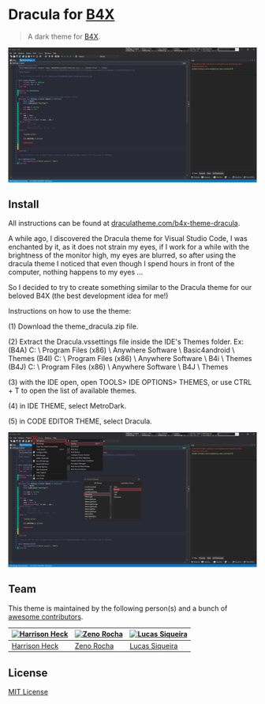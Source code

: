 # Dracula for [B4X](https://www.b4x.com/)

> A dark theme for [B4X](https://www.b4x.com/).

![Screenshot](./screenshot.png)

## Install

All instructions can be found at [draculatheme.com/b4x-theme-dracula](https://draculatheme.com/b4x-theme-dracula).

A while ago, I discovered the Dracula theme for Visual Studio Code, I was enchanted by it, as it does not strain my eyes, if I work for a while with the brightness of the monitor high, my eyes are blurred, so after using the dracula theme I noticed that even though I spend hours in front of the computer, nothing happens to my eyes ...

So I decided to try to create something similar to the Dracula theme for our beloved B4X (the best development idea for me!)

Instructions on how to use the theme:

(1) Download the theme_dracula.zip file.

(2) Extract the Dracula.vssettings file inside the IDE's Themes folder.
Ex:
(B4A) C: \ Program Files (x86) \ Anywhere Software \ Basic4android \ Themes
(B4I) C: \ Program Files (x86) \ Anywhere Software \ B4i \ Themes
(B4J) C: \ Program Files (x86) \ Anywhere Software \ B4J \ Themes

(3) with the IDE open, open TOOLS> IDE OPTIONS> THEMES, or use CTRL + T to open the list of available themes.

(4) in IDE THEME, select MetroDark.

(5) in CODE EDITOR THEME, select Dracula.

![Screenshot](./theme_dracula_install.png)

## Team

This theme is maintained by the following person(s) and a bunch of [awesome contributors](https://github.com/dracula/template/graphs/contributors).

[![Harrison Heck](https://avatars0.githubusercontent.com/u/1037526?v=3&s=70)](https://github.com/nesl247) | [![Zeno Rocha](https://avatars2.githubusercontent.com/u/398893?v=3&s=70)](https://github.com/zenorocha) | [![Lucas Siqueira](https://avatars2.githubusercontent.com/u/56195918?v=3&s=70)](https://github.com/siqueirabt)
--- | --- | ---
[Harrison Heck](https://github.com/nesl247) | [Zeno Rocha](https://github.com/zenorocha) | [Lucas Siqueira](https://github.com/siqueirabt)

## License

[MIT License](./LICENSE)
